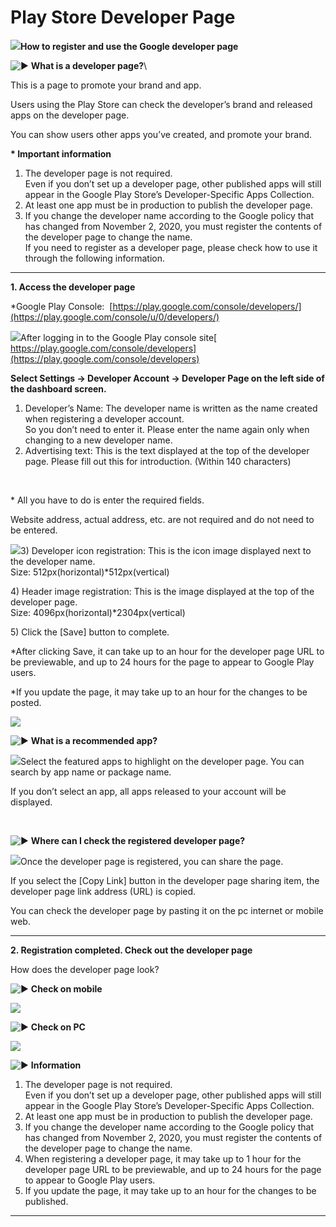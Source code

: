 # Play Store Developer Page

![](https://support.swing2app.com/wp-content/uploads/2020/11/gdeveloper.png)**How to register and use the Google developer page**

![▶](https://s.w.org/images/core/emoji/11/svg/25b6.svg)  **What is a developer page?**\


This is a page to promote your brand and app.

Users using the Play Store can check the developer’s brand and released apps on the developer page.

You can show users other apps you’ve created, and promote your brand.

**\* Important information**

1. The developer page is not required.\
   Even if you don’t set up a developer page, other published apps will still appear in the Google Play Store’s Developer-Specific Apps Collection.
2. At least one app must be in production to publish the developer page.
3. If you change the developer name according to the Google policy that has changed from November 2, 2020, you must register the contents of the developer page to change the name.\
   ​If you need to register as a developer page, please check how to use it through the following information.

***

**1. Access the developer page**

\*Google Play Console: ​ [​](https://play.google.com/console/u/0/developers/)[https://play.google.com/console/developers/](https://play.google.com/console/u/0/developers/)

![](https://support.swing2app.com/wp-content/uploads/2020/11/Group-2342.png)After logging in to the Google Play console site[ https://play.google.com/console/developers](https://play.google.com/console/developers)

**Select Settings → Developer Account → Developer Page on the left side of the dashboard screen.**

1. Developer’s Name: The developer name is written as the name created when registering a developer account.\
   So you don’t need to enter it. Please enter the name again only when changing to a new developer name.
2. Advertising text: This is the text displayed at the top of the developer page. Please fill out this for introduction. (Within 140 characters)

​

\* All you have to do is enter the required fields.

Website address, actual address, etc. are not required and do not need to be entered.

![](https://support.swing2app.com/wp-content/uploads/2020/11/Group-2343.png)3) Developer icon registration: This is the icon image displayed next to the developer name.\
Size: 512px(horizontal)\*512px(vertical)

4\) Header image registration: This is the image displayed at the top of the developer page.\
Size: 4096px(horizontal)\*2304px(vertical)

5\) Click the \[Save] button to complete.

\*After clicking Save, it can take up to an hour for the developer page URL to be previewable, and up to 24 hours for the page to appear to Google Play users.

\*If you update the page, it may take up to an hour for the changes to be posted.

![](https://wp.swing2app.co.kr/wp-content/uploads/2020/09/%EC%BA%A1%EC%B2%9833.png)

![▶](https://s.w.org/images/core/emoji/11/svg/25b6.svg) **What is a recommended app?**

![](https://support.swing2app.com/wp-content/uploads/2020/11/Group-2341.png)Select the featured apps to highlight on the developer page. You can search by app name or package name.

If you don’t select an app, all apps released to your account will be displayed.

​

![▶](https://s.w.org/images/core/emoji/11/svg/25b6.svg) **Where can I check the registered developer page?**

![](https://support.swing2app.com/wp-content/uploads/2020/11/Group-2340.png)Once the developer page is registered, you can share the page.

If you select the \[Copy Link] button in the developer page sharing item, the developer page link address (URL) is copied.

You can check the developer page by pasting it on the pc internet or mobile web.

***

**2. Registration completed. Check out the developer page**

How does the developer page look?

![▶](https://s.w.org/images/core/emoji/11/svg/25b6.svg) **Check on mobile**

![](https://support.swing2app.com/wp-content/uploads/2020/11/%ED%94%8C%EB%A0%88%EC%9D%B4%EC%98%81%EB%AC%B84.png)

![▶](https://s.w.org/images/core/emoji/11/svg/25b6.svg) **Check on PC**

![](https://support.swing2app.com/wp-content/uploads/2020/11/%ED%94%8C%EB%A0%88%EC%9D%B4%EC%98%81%EB%AC%B83.png)

![▶](https://s.w.org/images/core/emoji/11/svg/25b6.svg) **Information**

1. The developer page is not required.\
   Even if you don’t set up a developer page, other published apps will still appear in the Google Play Store’s Developer-Specific Apps Collection.
2. At least one app must be in production to publish the developer page.
3. If you change the developer name according to the Google policy that has changed from November 2, 2020, you must register the contents of the developer page to change the name.
4. When registering a developer page, it may take up to 1 hour for the developer page URL to be previewable, and up to 24 hours for the page to appear to Google Play users.
5. If you update the page, it may take up to an hour for the changes to be published.

***
